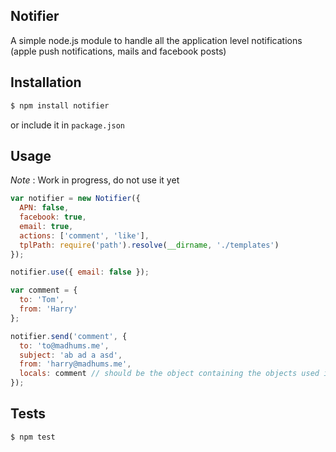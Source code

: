 ## Notifier

A simple node.js module to handle all the application level notifications (apple push notifications, mails and facebook posts)

## Installation

```sh
$ npm install notifier
```

or include it in `package.json`

## Usage

*Note* : Work in progress, do not use it yet

```js
var notifier = new Notifier({
  APN: false,
  facebook: true,
  email: true,
  actions: ['comment', 'like'],
  tplPath: require('path').resolve(__dirname, './templates')
});

notifier.use({ email: false });

var comment = {
  to: 'Tom',
  from: 'Harry'
};

notifier.send('comment', {
  to: 'to@madhums.me',
  subject: 'ab ad a asd',
  from: 'harry@madhums.me',
  locals: comment // should be the object containing the objects used in the templates
});
```

## Tests

```sh
$ npm test
```
